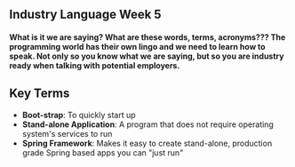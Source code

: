 ## Industry Language Week 5

#### What is it we are saying? What are these words, terms, acronyms??? The programming world has their own lingo and we need to learn how to speak. Not only so you know what we are saying, but so you are industry ready when talking with potential employers.

## Key Terms
- **Boot-strap**: To quickly start up
- **Stand-alone Application**: A program that does not require operating system's services to run
- **Spring Framework**: Makes it easy to create stand-alone, production grade Spring based apps you can "just run"

